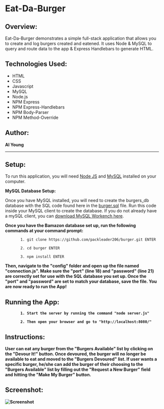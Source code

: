 # Eat-Da-Burger

## Overview:

Eat-Da-Burger demonstrates a simple full-stack application that allows you to create and log burgers created and eatened. It uses Node & MySQL to query and route data to the app & Express Handlebars to generate HTML.

## Technologies Used:
- HTML
- CSS
- Javascript
- MySQL
- Node.js
- NPM Express
- NPM Express-Handlebars
- NPM Body-Parser
- NPM Method-Override

## Author:

<strong>Al Young</strong>
<hr>

## Setup:

To run this application, you will need <a href="https://nodejs.org/en/download/">Node JS</a> and <a href="https://dev.mysql.com/doc/refman/5.6/en/installing.html">MySQL</a> installed on your computer.

<strong>MySQL Database Setup:</strong>

Once you have MySQL installed, you will need to create the burgers_db database with the SQL code found here in the <a href="https://github.com/packleader206/burger/blob/master/burger.sql">burger.sql</a> file. Run this code inside your MySQL client to create the database.  If you do not already have a mySQL client, you can <a href="https://dev.mysql.com/downloads/workbench/">download MySQL Workench here</a>.

<strong>Once you have the Bamazon database set up, run the following commands at your command prompt:</strong>

           1. git clone https://github.com/packleader206/burger.git ENTER
           
           2. cd burger ENTER
           
           3. npm install ENTER
           
<strong>Then, navigate to the "config" folder and open up the file named "connection.js".  Make sure the "port" (line 18) and "password" (line 21) are correctly set for use with the SQL database you set up.  Once the "port" and "password" are set to match your database, save the file.  You are now ready to run the App!             
                      
           
## Running the App:

           1. Start the server by running the command "node server.js"
           
           2. Then open your browser and go to "http://localhost:8080/"


## Instructions:

User can eat any burger from the "Burgers Available" list by clicking on the "Devour It!" button.  Once devoured, the burger will no longer be available to eat and moved to the "Burgers Devoured" list.  If user wants a specific burger, he/she can add the burger of their choosing to the "Burgers Available" list by filling out the "Request a New Burger" field and hitting the "Make My Burger" button. 

## Screenshot:
            
 <img src="https://packleader206.github.io/burger/public/assets/img/screenshot.png" alt="Screenshot">
 
 <br>
